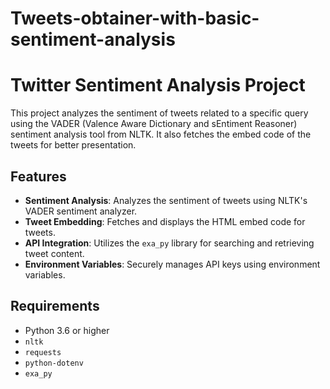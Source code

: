 # Tweets-obtainer-with-basic-sentiment-analysis
# Twitter Sentiment Analysis Project

This project analyzes the sentiment of tweets related to a specific query using the VADER (Valence Aware Dictionary and sEntiment Reasoner) sentiment analysis tool from NLTK. It also fetches the embed code of the tweets for better presentation.

## Features

- **Sentiment Analysis**: Analyzes the sentiment of tweets using NLTK's VADER sentiment analyzer.
- **Tweet Embedding**: Fetches and displays the HTML embed code for tweets.
- **API Integration**: Utilizes the `exa_py` library for searching and retrieving tweet content.
- **Environment Variables**: Securely manages API keys using environment variables.

## Requirements

- Python 3.6 or higher
- `nltk`
- `requests`
- `python-dotenv`
- `exa_py` 
